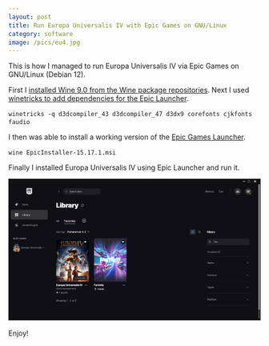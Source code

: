 ```yaml
---
layout: post
title: Run Europa Universalis IV with Epic Games on GNU/Linux
category: software
image: /pics/eu4.jpg
---
```


This is how I managed to run Europa Universalis IV via Epic Games on GNU/Linux (Debian 12).

First I [installed Wine 9.0 from the Wine package repositories][1].
Next I used [winetricks to add dependencies for the Epic Launcher][2].

```Shell
winetricks -q d3dcompiler_43 d3dcompiler_47 d3dx9 corefonts cjkfonts faudio
```

I then was able to install a working version of the [Epic Games Launcher][3].

```Shell
wine EpicInstaller-15.17.1.msi
```

Finally I installed Europa Universalis IV using Epic Launcher and run it.

![Europa Universalis IV on GNU/Linux (Debian 12)](/pics/eu4.jpg)

Enjoy!

[1]: https://wine.htmlvalidator.com/install-wine-on-debian-12.html
[2]: https://forum.manjaro.org/t/howto-installing-epic-games-and-other-games-via-wine-without-lutris-and-proton/92236
[3]: https://launcher-public-service-prod06.ol.epicgames.com/launcher/api/installer/download/EpicGamesLauncherInstaller.msi
